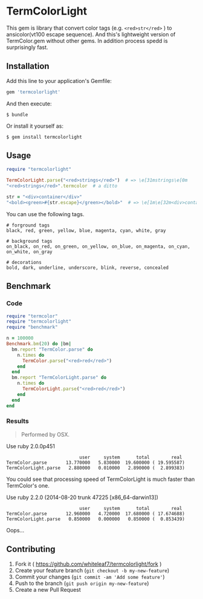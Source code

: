 # TermColorLight

This gem is library that convert color tags (e.g. `<red>str</red>` ) to
ansicolor(vt100 escape sequence). And this's lightweight version of
TermColor.gem without other gems. In addition process spedd is surprisingly fast.

## Installation

Add this line to your application's Gemfile:

```ruby
gem 'termcolorlight'
```

And then execute:

    $ bundle

Or install it yourself as:

    $ gem install termcolorlight

## Usage

```ruby
require "termcolorlight"

TermColorLight.parse("<red>strings</red>")  # => \e[31mstrings\e[0m
"<red>strings</red>".termcolor  # a ditto

str = "<div>container</div>"
"<bold><green>#{str.escape}</green></bold>"  # => \e[1m\e[32m<div>container</div>\e[0m\e[1m\e[0m
```

You can use the following tags.

```
# forground tags
black, red, green, yellow, blue, magenta, cyan, white, gray

# background tags
on_black, on_red, on_green, on_yellow, on_blue, on_magenta, on_cyan, on_white, on_gray

# decorations
bold, dark, underline, underscore, blink, reverse, concealed
```

## Benchmark

### Code

```ruby
require "termcolor"
require "termcolorlight"
require "benchmark"

n = 100000
Benchmark.bm(20) do |bm|
  bm.report "TermColor.parse" do
    n.times do
      TermColor.parse("<red>red</red>")
    end
  end
  bm.report "TermColorLight.parse" do
    n.times do
      TermColorLight.parse("<red>red</red>")
    end
  end
end
```

### Results

> Performed by OSX. 

Use ruby 2.0.0p451

```
                           user     system      total        real
TermColor.parse       13.770000   5.830000  19.600000 ( 19.595587)
TermColorLight.parse   2.880000   0.010000   2.890000 (  2.899383)
```

You could see that processing speed of TermColorLight is much faster
than TermColor's one.

Use ruby 2.2.0 (2014-08-20 trunk 47225 [x86_64-darwin13])

```
                           user     system      total        real
TermColor.parse       12.960000   4.720000  17.680000 ( 17.674688)
TermColorLight.parse   0.850000   0.000000   0.850000 (  0.853439)
```

Oops...

## Contributing

1. Fork it ( https://github.com/whiteleaf7/termcolorlight/fork )
2. Create your feature branch (`git checkout -b my-new-feature`)
3. Commit your changes (`git commit -am 'Add some feature'`)
4. Push to the branch (`git push origin my-new-feature`)
5. Create a new Pull Request
